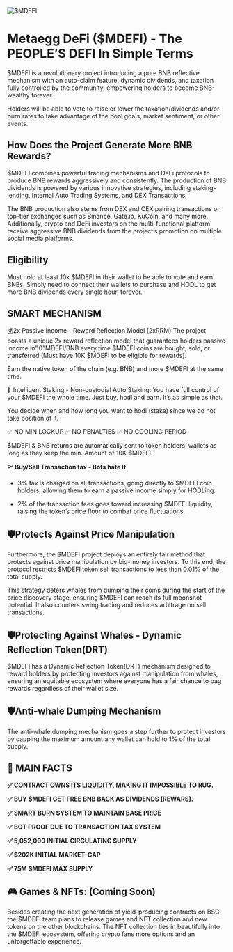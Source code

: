 
![$MDEFI](https://user-images.githubusercontent.com/98596722/188339323-db9fc323-5ca4-4f97-9abc-1f8ccad60db7.png)



# Metaegg DeFi ($MDEFI) - The PEOPLE’S DEFI In Simple Terms

$MDEFI is a revolutionary project introducing a pure BNB reflective mechanism with an auto-claim feature, dynamic dividends, and taxation fully controlled by the community, empowering holders to become BNB-wealthy forever.

Holders will be able to vote to raise or lower the taxation/dividends and/or burn rates to take advantage of the pool goals, market sentiment, or other events. 

## How Does the Project Generate More BNB Rewards?

$MDEFI combines powerful trading mechanisms and DeFi protocols to produce BNB rewards aggressively and consistently. The production of BNB dividends is powered by various innovative strategies, including staking-lending, Internal Auto Trading Systems, and DEX Transactions.

The BNB production also stems from DEX and CEX pairing transactions on top-tier exchanges such as Binance, Gate.io, KuCoin, and many more. Additionally, crypto and DeFi investors on the multi-functional platform receive aggressive BNB dividends from the project’s promotion on multiple social media platforms.

## Eligibility

Must hold at least 10k $MDEFI in their wallet to be able to vote and earn BNBs. Simply need to connect their wallets to purchase and HODL to get more BNB dividends every single hour, forever.

## SMART MECHANISM

💰2x Passive Income - Reward Reflection Model (2xRRM)
The project boasts a unique 2x reward reflection model that guarantees holders passive income in”,0”MDEFI/BNB every time $MDEFI coins are bought, sold, or transferred (Must have 10K $MDEFI to be eligible for rewards). 

Earn the native token of the chain (e.g. BNB) and more $MDEFI at the same time. 

🧠 Intelligent Staking - Non-custodial Auto Staking: 
You have full control of your $MDEFI the whole time. Just buy, hodl and earn. It’s as simple as that. 

You decide when and how long you want to hodl (stake) since we do not take position of it.

✅ NO MIN LOCKUP
✅ NO PENALTIES
✅ NO COOLING PERIOD

$MDEFI & BNB returns are automatically sent to token holders’ wallets as long as they keep the min. Amount of 10K $MDEFI.

**💹 Buy/Sell Transaction tax - Bots hate It**

- 3% tax is charged on all transactions, going directly to $MDEFI coin holders, allowing them to earn a passive income simply for HODLing.

- 2% of the transaction fees goes toward increasing $MDEFI liquidity, raising the token’s price floor to combat price fluctuations.

## 🛡Protects Against Price Manipulation

Furthermore, the $MDEFI project deploys an entirely fair method that protects against price manipulation by big-money investors. To this end, the protocol restricts $MDEFI token sell transactions to less than 0.01% of the total supply.

This strategy deters whales from dumping their coins during the start of the price discovery stage, ensuring $MDEFI can reach its full moonshot potential. It also counters swing trading and reduces arbitrage on sell transactions.

## 🛡Protecting Against Whales - Dynamic Reflection Token(DRT)

$MDEFI has a Dynamic Reflection Token(DRT) mechanism designed to reward holders by protecting investors against manipulation from whales, ensuring an equitable ecosystem where everyone has a fair chance to bag rewards regardless of their wallet size.

## 🛡Anti-whale Dumping Mechanism

The anti-whale dumping mechanism goes a step further to protect investors by capping the maximum amount any wallet can hold to 1% of the total supply.


## 🥳 MAIN FACTS

**✅  CONTRACT OWNS ITS LIQUIDITY, MAKING IT IMPOSSIBLE TO RUG.**

**✅  BUY $MDEFI GET FREE BNB BACK AS DIVIDENDS (REWARS).**

**✅  SMART BURN SYSTEM TO MAINTAIN BASE PRICE**

**✅  BOT PROOF DUE TO TRANSACTION TAX SYSTEM**

**✅  5,052,000 INITIAL CIRCULATING SUPPLY**

**✅  $202K INITIAL MARKET-CAP**

**✅  75M $MDEFI MAX SUPPLY**  


## 🎮 Games & NFTs: (Coming Soon)

Besides creating the next generation of yield-producing contracts on BSC, the $MDEFI team plans to release games and NFT collection and new tokens on the other blockchains. The NFT collection ties in beautifully into the $MDEFI ecosystem, offering crypto fans more options and an unforgettable experience.
